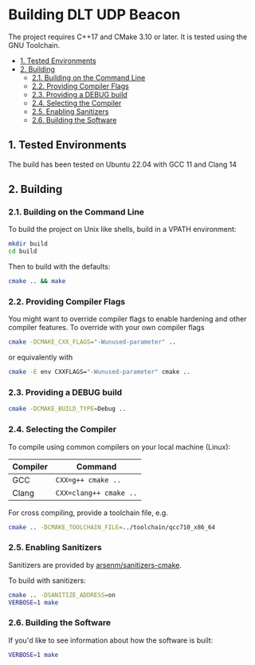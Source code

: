 # Building DLT UDP Beacon <!-- omit in toc -->

The project requires C++17 and CMake 3.10 or later. It is tested using the GNU Toolchain.

- [1. Tested Environments](#1-tested-environments)
- [2. Building](#2-building)
  - [2.1. Building on the Command Line](#21-building-on-the-command-line)
  - [2.2. Providing Compiler Flags](#22-providing-compiler-flags)
  - [2.3. Providing a DEBUG build](#23-providing-a-debug-build)
  - [2.4. Selecting the Compiler](#24-selecting-the-compiler)
  - [2.5. Enabling Sanitizers](#25-enabling-sanitizers)
  - [2.6. Building the Software](#26-building-the-software)

## 1. Tested Environments

The build has been tested on Ubuntu 22.04 with GCC 11 and Clang 14

## 2. Building

### 2.1. Building on the Command Line

To build the project on Unix like shells, build in a VPATH environment:

```sh
mkdir build
cd build
```

Then to build with the defaults:

```sh
cmake .. && make
```

### 2.2. Providing Compiler Flags

You might want to override compiler flags to enable hardening and other compiler
features. To override with your own compiler flags

```sh
cmake -DCMAKE_CXX_FLAGS="-Wunused-parameter" ..
```

or equivalently with

```sh
cmake -E env CXXFLAGS="-Wunused-parameter" cmake ..
```

### 2.3. Providing a DEBUG build

```sh
cmake -DCMAKE_BUILD_TYPE=Debug ..
```

### 2.4. Selecting the Compiler

To compile using common compilers on your local machine (Linux):

| Compiler | Command                |
|----------|------------------------|
| GCC      | `CXX=g++ cmake ..`     |
| Clang    | `CXX=clang++ cmake ..` |

For cross compiling, provide a toolchain file, e.g.

```sh
cmake .. -DCMAKE_TOOLCHAIN_FILE=../toolchain/qcc710_x86_64
```

### 2.5. Enabling Sanitizers

Sanitizers are provided by
[arsenm/sanitizers-cmake](cmake/modules/sanitizers/VERSION.md).

To build with sanitizers:

```sh
cmake .. -DSANITIZE_ADDRESS=on
VERBOSE=1 make
```

### 2.6. Building the Software

If you'd like to see information about how the software is built:

```sh
VERBOSE=1 make
```
